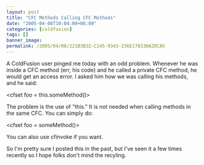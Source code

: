 ```yaml
---
layout: post
title: "CFC Methods Calling CFC Methods"
date: "2005-04-08T10:04:00+06:00"
categories: [coldfusion]
tags: []
banner_image: 
permalink: /2005/04/08/221B3B32-C145-9343-236E178330A2DCA5
---
```


A ColdFusion user pinged me today with an odd problem. Whenever he was inside a CFC method (err, his code) and he called a private CFC method, he would get an access error. I asked him how we was calling his methods, and he said:

&lt;cfset foo = this.someMethod()&gt;


The problem is the use of "this." It is not needed when calling methods in the same CFC. You can simply do:

&lt;cfset foo = someMethod()&gt;

You can also use cfinvoke if you want. 

So I'm pretty sure I posted this in the past, but I've seen it a few times recently so I hope folks don't mind the recyling.